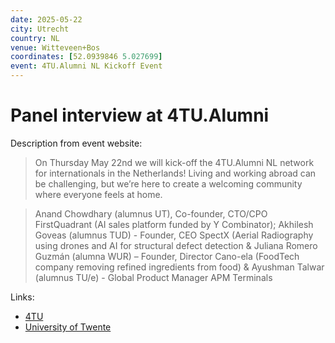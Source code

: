 ```yaml
---
date: 2025-05-22
city: Utrecht
country: NL
venue: Witteveen+Bos
coordinates: [52.0939846 5.027699]
event: 4TU.Alumni NL Kickoff Event
---
```


# Panel interview at 4TU.Alumni

Description from event website:

> On Thursday May 22nd we will kick-off the 4TU.Alumni NL network for internationals in the Netherlands! Living and working abroad can be challenging, but we’re here to create a welcoming community where everyone feels at home.

> Anand Chowdhary (alumnus UT), Co-founder, CTO/CPO FirstQuadrant (AI sales platform funded by Y Combinator); Akhilesh Goveas (alumnus TUD) - Founder, CEO SpectX (Aerial Radiography using drones and AI for structural defect detection & Juliana Romero Guzmán (alumna WUR) – Founder, Director Cano-ela (FoodTech company removing refined ingredients from food) & Ayushman Talwar (alumnus TU/e) - Global Product Manager APM Terminals

Links:

- [4TU](https://www.4tu.nl/en/about_4tu/alumni/events/Kick%20off%204TU.Alumni%20NL%20network/)
- [University of Twente](https://www.utwente.nl/en/events/2025/5/266555/4tu.alumni-nl-network-launch-event)
